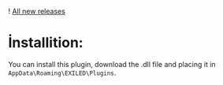 ! [All new releases](https://github.com/Treaxy/AutoRoundLock/releases)

# İnstallition:

You can install this plugin, download the .dll file and placing it in ``AppData\Roaming\EXILED\Plugins``.
